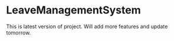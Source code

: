 # LeaveManagementSystem

This is latest version of project. Will add more features and update tomorrow.
